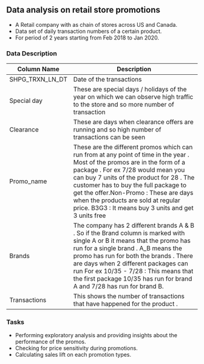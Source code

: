 ## Data analysis on retail store promotions
* A Retail company with as chain of stores across US and Canada.
* Data set of daily transaction numbers of a certain product.
* For period of  2 years starting from  Feb 2018 to Jan  2020.

### Data Description
| Column Name | Description |
|---|---|
| SHPG_TRXN_LN_DT | Date of the transactions |
| Special day | These are special days / holidays of the year on which we can observe high traffic to the store and so more number of transaction |
|Clearance|These are days when clearance offers are running and so high number of transactions can be seen |
|Promo_name|These are the different promos which can run from at any point of time in the year . Most of the promos are in the form of a package . For ex 7/28 would mean you can buy 7 units of the product for 28 . The customer has to buy the full package to get the offer.Non-Promo : These are days when the products are sold at regular price. B3G3 :  It means buy 3 units and get 3 units free |
|Brands | The company has 2 different brands A & B .  So if the Brand column is marked with single A or B it means that the promo has run for a single brand . A_B means the promo has run for both the brands . There are days when 2 different packages can run For ex 10/35 - 7/28 : This means that the first package 10/35 has run for brand A and 7/28 has run for brand B. |
|Transactions |This shows the number of transactions that have happened for the product . |
 
 
 ### Tasks
* Performing exploratory analysis and providing insights about the performance of the promos.
* Checking for price sensitivity during promotions.
* Calculating sales lift on each promotion types.

